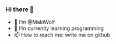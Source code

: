 ### Hi there 👋

- 🔭 I’m @MakiWolf
- 🌱 I’m currently learning programming
- 📫 How to reach me: write me on github


<!--
**MakiWolf/MakiWolf** is a ✨ _special_ ✨ repository because its `README.md` (this file) appears on your GitHub profile.

Here are some ideas to get you started:

- 🔭 I’m @MakiWolf
- 🌱 I’m currently learning programming
- 📫 How to reach me: write me on github

-->
